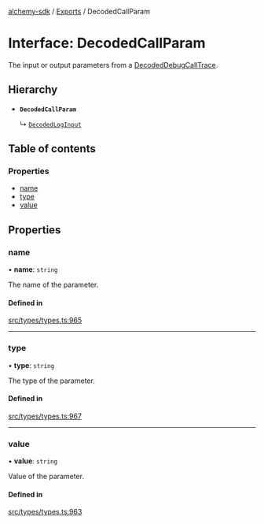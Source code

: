 [alchemy-sdk](../README.md) / [Exports](../modules.md) / DecodedCallParam

# Interface: DecodedCallParam

The input or output parameters from a [DecodedDebugCallTrace](DecodedDebugCallTrace.md).

## Hierarchy

- **`DecodedCallParam`**

  ↳ [`DecodedLogInput`](DecodedLogInput.md)

## Table of contents

### Properties

- [name](DecodedCallParam.md#name)
- [type](DecodedCallParam.md#type)
- [value](DecodedCallParam.md#value)

## Properties

### name

• **name**: `string`

The name of the parameter.

#### Defined in

[src/types/types.ts:965](https://github.com/alchemyplatform/alchemy-sdk-js/blob/8f119ad1/src/types/types.ts#L965)

___

### type

• **type**: `string`

The type of the parameter.

#### Defined in

[src/types/types.ts:967](https://github.com/alchemyplatform/alchemy-sdk-js/blob/8f119ad1/src/types/types.ts#L967)

___

### value

• **value**: `string`

Value of the parameter.

#### Defined in

[src/types/types.ts:963](https://github.com/alchemyplatform/alchemy-sdk-js/blob/8f119ad1/src/types/types.ts#L963)
